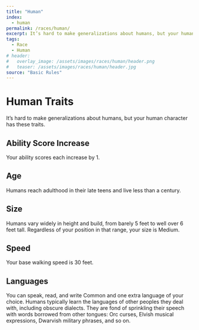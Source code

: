 ```yaml
---
title: "Human"
index:
  - human
permalink: /races/human/
excerpt: It’s hard to make generalizations about humans, but your human character has these traits."
tags:
  - Race
  - Human
# header:
#   overlay_image: /assets/images/races/human/header.png
#   teaser: /assets/images/races/human/header.jpg
source: "Basic Rules"
---
```


# Human Traits
It’s hard to make generalizations about humans, but your human character has these traits.

## Ability Score Increase
Your ability scores each increase by 1.

## Age
Humans reach adulthood in their late teens and live less than a century.

## Size
Humans vary widely in height and build, from barely 5 feet to well over 6 feet tall. Regardless of your position in that range, your size is Medium.

## Speed
Your base walking speed is 30 feet.

## Languages
You can speak, read, and write Common and one extra language of your choice. Humans typically learn the languages of other peoples they deal with, including obscure dialects. They are fond of sprinkling their speech with words borrowed from other tongues: Orc curses, Elvish musical expressions, Dwarvish military phrases, and so on.